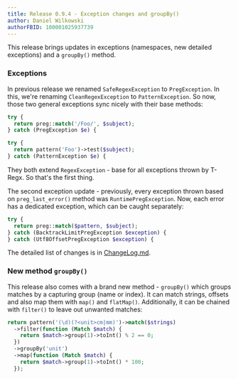 ```yaml
---
title: Release 0.9.4 - Exception changes and groupBy()
author: Daniel Wilkowski
authorFBID: 100001025937739
---
```


This release brings updates in exceptions (namespaces, new detailed exceptions) and a `groupBy()` method.

### Exceptions

In previous release we renamed `SafeRegexException` to `PregException`. In this, we're renaming `CleanRegexException` to `PatternException`. So now, those two general exceptions sync nicely with their base methods:

```php
try {
  return preg::match('/Foo/', $subject);
} catch (PregException $e) {
```

```php
try {
  return pattern('Foo')->test($subject);
} catch (PatternException $e) {
```

They both extend `RegexException` - base for all exceptions thrown by T-Regx. So that's the first thing.

The second exception update - previously, every exception thrown based on `preg_last_error()` method was `RuntimePregException`. Now, each error has a dedicated exception, which can be caught separately:
```php
try {
  return preg::match($pattern, $subject);
} catch (BacktrackLimitPregException $exception) {
} catch (Utf8OffsetPregException $exception) {
```
The detailed list of changes is in [ChangeLog.md].

[ChangeLog.md]: https://github.com/T-Regx/T-Regx/blob/master/ChangeLog.md

### New method `groupBy()`

This release also comes with a brand new method - `groupBy()` which groups matches by a capturing group (name or index). It can match strings, offsets and also map them with `map()` and `flatMap()`. Additionally, it can be chained with `filter()` to leave out unwanted matches:
```php
return pattern('(\d)(?<unit>cm|mm)')->match($strings)
  ->filter(function (Match $match) {
    return $match->group(1)->toInt() % 2 == 0;
  })
  ->groupBy('unit')
  ->map(function (Match $match) {
    return $match->group(1)->toInt() * 100;
  });
```